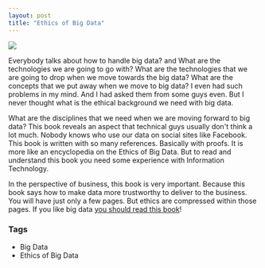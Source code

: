 ```yaml
---
layout: post
title: "Ethics of Big Data"
---
```


![](http://akamaicovers.oreilly.com/images/9781449311797/s.gif)

Everybody talks about how to handle big data? and What are the technologies we are going to go with? What are the technologies that we are going to drop when we move towards the big data? What are the concepts that we put away when we move to big data? I even had such problems in my mind. And I had asked them from some guys even. But I never thought what is the ethical background we need with big data. 

What are the disciplines that we need when we are moving forward to big data? This book reveals an aspect that technical guys usually don't think a lot much. Nobody knows who use our data on social sites like Facebook. This book is written with so many references. Basically with proofs. It is more like an encyclopedia on the Ethics of Big Data. But to read and understand this book you need some experience with Information Technology.  

In the perspective of business, this book is very important. Because this book says how to make data more trustworthy to deliver to the business. You will have just only a few pages. But ethics are compressed within those pages. If you like big data [you should read this book](http://shop.oreilly.com/product/0636920021872.do)!

### Tags

- Big Data
- Ethics of Big Data
